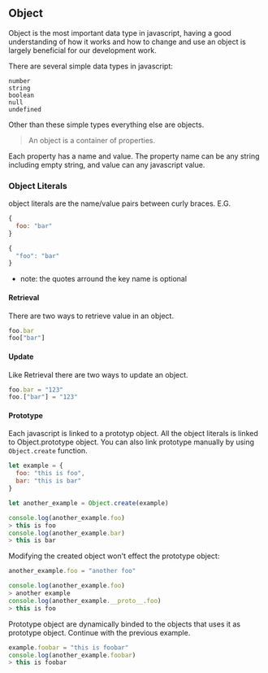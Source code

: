 ## Object
Object is the most important data type in javascript, having a good
understanding of how it works and how to change and use an object is
largely beneficial for our development work.

There are several simple data types in javascript:
```
number
string
boolean
null
undefined
```

Other than these simple types everything else are objects.

> An object is a container of properties.

Each property has a name and value. The property name can be any string
including empty string, and value can any javascript value.

### Object Literals
object literals are the name/value pairs between curly braces.
E.G.
```javascript
{
  foo: "bar"
}

{
  "foo": "bar"
}
```

* note: the quotes arround the key name is optional

#### Retrieval
There are two ways to retrieve value in an object.
```javascript
foo.bar
foo["bar"]
```

#### Update
Like Retrieval there are two ways to update an object.
```javascript
foo.bar = "123"
foo.["bar"] = "123"
```

#### Prototype
Each javascript is linked to a prototyp object. All the object literals
is linked to Object.prototype object. You can also link prototype
manually by using ```Object.create``` function.

```javascript
let example = {
  foo: "this is foo",
  bar: "this is bar"
}

let another_example = Object.create(example)

console.log(another_example.foo)
> this is foo
console.log(another_example.bar)
> this is bar
```

Modifying the created object won't effect the prototype object:

```javascript
another_example.foo = "another foo"

console.log(another_example.foo)
> another example
console.log(another_example.__proto__.foo)
> this is foo
```

Prototype object are dynamically binded to the objects that uses it as
prototype object. Continue with the previous example.
```javascript
example.foobar = "this is foobar"
console.log(another_example.foobar)
> this is foobar
```
